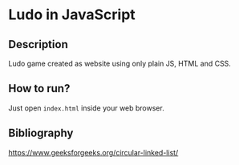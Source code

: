 # Ludo in JavaScript
## Description
Ludo game created as website using only plain JS, HTML and CSS.
## How to run?
Just open ```index.html``` inside your web browser.
## Bibliography
https://www.geeksforgeeks.org/circular-linked-list/
